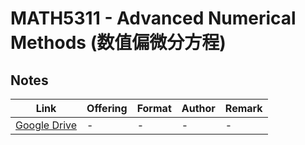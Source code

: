 # MATH5311 - Advanced Numerical Methods (数值偏微分方程)

## Notes

| Link | Offering | Format | Author | Remark |
| ---- | -------- | ------ | ------ | ------ |
| [Google Drive](https://drive.google.com/drive/folders/1kLneeprNNuUvlsu9WUjHF6k6mda2xHxE?usp=sharing) | - | - | - | - |
